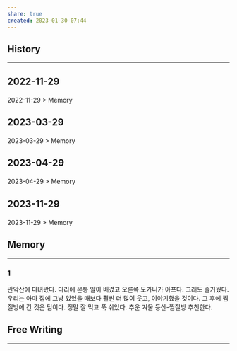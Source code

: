 ```yaml
---
share: true
created: 2023-01-30 07:44
---
```


## History
---
<h2><span><p>2022-11-29</p></span></h2><p><span><p><span alt="2022-11-29 > Memory" src="2022-11-29#Memory" class="internal-embed">2022-11-29 &gt; Memory</span></p></span></p><h2><span><p>2023-03-29</p></span></h2><p><span><p><span alt="2023-03-29 > Memory" src="2023-03-29#Memory" class="internal-embed">2023-03-29 &gt; Memory</span></p></span></p><h2><span><p>2023-04-29</p></span></h2><p><span><p><span alt="2023-04-29 > Memory" src="2023-04-29#Memory" class="internal-embed">2023-04-29 &gt; Memory</span></p></span></p><h2><span><p>2023-11-29</p></span></h2><p><span><p><span alt="2023-11-29 > Memory" src="2023-11-29#Memory" class="internal-embed">2023-11-29 &gt; Memory</span></p></span></p>


## Memory
---
### 1
관악산에 다녀왔다. 다리에 온통 알이 배겼고 오른쪽 도가니가 아프다.
그래도 즐거웠다. 우리는 아마 집에 그냥 있었을 때보다 훨씬 더 많이 웃고, 이야기했을 것이다.
그 후에 찜질방에 간 것은 덤이다. 정말 잘 먹고 푹 쉬었다.
추운 겨울 등산-찜질방 추천한다.



## Free Writing
---
